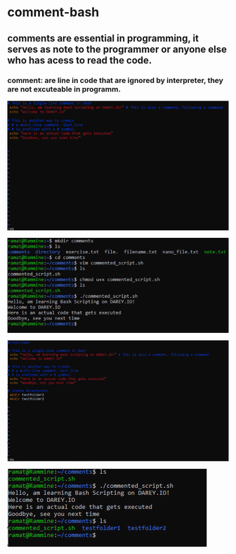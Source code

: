 # comment-bash

## comments are essential in programming, it serves as note to the programmer or anyone else who has acess to read the code.

### comment: are line in code that are ignored by interpreter, they are not excuteable in programm.

![comm](./IMGS/comm1.jpg)

![comm](./IMGS/comm2.jpg)

![bash](./IMGS/bash.jpg)

![bash](./IMGS/bash1.jpg)
